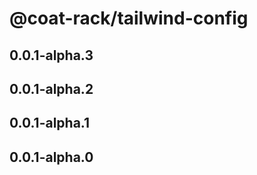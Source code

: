 # @coat-rack/tailwind-config

## 0.0.1-alpha.3

## 0.0.1-alpha.2

## 0.0.1-alpha.1

## 0.0.1-alpha.0
